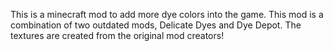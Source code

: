 This is a minecraft mod to add more dye colors into the game. This mod is a combination of two outdated mods, Delicate Dyes and Dye Depot. The textures are created from the original mod creators!
